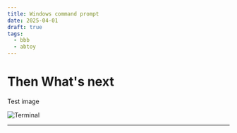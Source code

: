```yaml
---
title: Windows command prompt
date: 2025-04-01
draft: true
tags:
  - bbb
  - abtoy
---
```



# Then What's next

Test image

![Terminal](https://github.com/panr/hugo-theme-terminal/blob/master/images/terminal-theme.png?raw=true)

---
